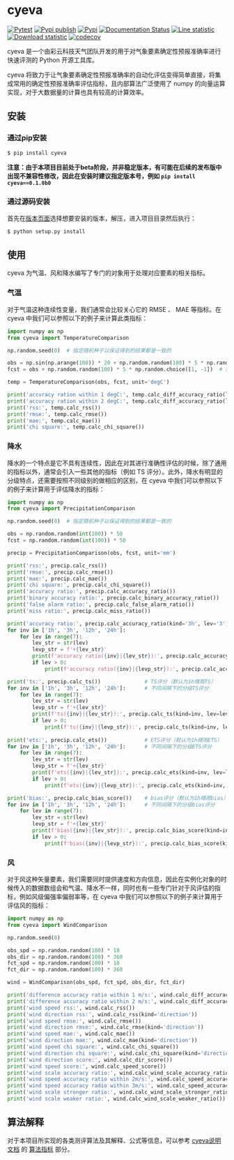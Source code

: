 # cyeva

[![Pytest](https://github.com/caiyunapp/cyeva/actions/workflows/pytest.yml/badge.svg)](https://github.com/caiyunapp/cyeva/actions/workflows/pytest.yml)
[![Pypi publish](https://github.com/caiyunapp/cyeva/actions/workflows/pypi-publish.yml/badge.svg)](https://github.com/caiyunapp/cyeva/actions/workflows/pypi-publish.yml)
[![Pypi](https://badge.fury.io/py/cyeva.svg)](https://badge.fury.io/py/cyeva)
[![Documentation Status](https://readthedocs.org/projects/cyeva/badge/?version=latest)](https://cyeva.readthedocs.io/zh_CN/latest/?badge=latest)
[![Line statistic](https://tokei.rs/b1/github/caiyunapp/cyeva?category=lines)](https://github.com/caiyunapp/cyeva)
[![Download statistic](https://pepy.tech/badge/cyeva)](https://pepy.tech/project/cyeva)
[![codecov](https://codecov.io/gh/caiyunapp/cyeva/branch/main/graph/badge.svg?token=344FXDKAYD)](https://codecov.io/gh/caiyunapp/cyeva)

cyeva 是一个由彩云科技天气团队开发的用于对气象要素确定性预报准确率进行快速评测的 Python 开源工具库。

cyeva 将致力于让气象要素确定性预报准确率的自动化评估变得简单直接，将集成常用的确定性预报准确率评估指标，且内部算法广泛使用了 numpy 的向量运算实现，对于大数据量的计算也具有较高的计算效率。

## 安装

### 通过pip安装

```bash
$ pip install cyeva
```

**注意：由于本项目目前处于beta阶段，并非稳定版本，有可能在后续的发布版中出现不兼容性修改，因此在安装时建议指定版本号，例如 `pip install cyeva==0.1.0b0`**

### 通过源码安装

首先在[版本页面](https://github.com/caiyunapp/cyeva/releases)选择想要安装的版本，解压，进入项目目录然后执行：

```bash
$ python setup.py install
```

## 使用

cyeva 为气温、风和降水编写了专门的对象用于处理对应要素的相关指标。   

### 气温

对于气温这种连续性变量，我们通常会比较关心它的 RMSE 、 MAE 等指标。在 cyeva 中我们可以参照以下的例子来计算此类指标：

```python
import numpy as np
from cyeva import TemperatureComparison

np.random.seed(0)  # 指定随机种子以保证得到的结果都是一致的

obs = np.sin(np.arange(100)) * 20 + np.random.random(100) * 5 * np.random.choice([1, -1])  # sin数组叠加随机数组模拟真实气温
fcst = obs + np.random.random(100) * 5 * np.random.choice([1, -1])  # 限制预报在观测的正负5°C以内，这样的样例出来的效果更好一些

temp = TemperatureComparison(obs, fcst, unit='degC')

print('accuracy ration within 1 degC:', temp.calc_diff_accuracy_ratio(limit=1))       # 1度准确率（偏差在1°C以内）
print('accuracy ration within 2 degC:', temp.calc_diff_accuracy_ratio(limit=2))       # 2度准确率（偏差在2°C以内）
print('rss:', temp.calc_rss())                                                        # 剩余平方和
print('rmse:', temp.calc_rmse())                                                       # 均方根误差
print('mae:', temp.calc_mae())                                                         # 平均绝对误差
print('chi square:', temp.calc_chi_square())                                           # 卡方(χ2)
```

### 降水

降水的一个特点是它不具有连续性，因此在对其进行准确性评估的时候，除了通用的指标以外，通常会引入一些其他的指标（例如 TS 评分）。此外，降水有明显的分级特点，还需要按照不同级别的做相应的区别，在 cyeva 中我们可以参照以下的例子来计算用于评估降水的指标：

```python
import numpy as np
from cyeva import PrecipitationComparison

np.random.seed(0)  # 指定随机种子以保证得到的结果都是一致的

obs = np.random.random(int(100)) * 50
fcst = np.random.random(int(100)) * 50

precip = PrecipitationComparison(obs, fcst, unit='mm')

print('rss:', precip.calc_rss())                                        # 剩余平方和
print('rmse:', precip.calc_rmse())                                      # 均方根误差
print('mae:', precip.calc_mae())                                        # 平均绝对误差
print('chi square:', precip.calc_chi_square())                          # 卡方(χ2)
print('accuracy ratio:', precip.calc_accuracy_ratio())                  # 准确率(0级)
print('binary accuracy ratio:', precip.calc_binary_accuracy_ratio())    # 准确率(二分/晴雨)
print('false alarm ratio:', precip.calc_false_alarm_ratio())            # 空报率
print('miss ratio:', precip.calc_miss_ratio())                          # 漏报率

print('accuracy ratio:', precip.calc_accuracy_ratio(kind='3h', lev='3'))         # 准确率(3小时间隔3级/大雨)
for inv in ['1h', '3h', '12h', '24h']:                                           # 不同间隔下的准确率
    for lev in range(7):
        lev_str = str(lev)
        levp_str = f'+{lev_str}'
        print(f'accuracy ratio({inv}|{lev_str}):', precip.calc_accuracy_ratio(kind=inv, lev=lev_str))
        if lev > 0:
            print(f'accuracy ratio({inv}|{levp_str}):', precip.calc_accuracy_ratio(kind=inv, lev=levp_str))

print('ts:', precip.calc_ts())              # TS评分（默认为1h晴雨TS）
for inv in ['1h', '3h', '12h', '24h']:      # 不同间隔下的分级TS评分
    for lev in range(7):
        lev_str = str(lev)
        levp_str = f'+{lev_str}'
        print(f'ts({inv}|{lev_str}):', precip.calc_ts(kind=inv, lev=lev_str))
        if lev > 0:
            print(f'ts({inv}|{levp_str}):', precip.calc_ts(kind=inv, lev=levp_str))
    
print('ets:', precip.calc_ets())            # ETS评分（默认为1h晴雨ETS）
for inv in ['1h', '3h', '12h', '24h']:      # 不同间隔下的分级ETS评分
    for lev in range(7):
        lev_str = str(lev)
        levp_str = f'+{lev_str}'
        print(f'ets({inv}|{lev_str}):', precip.calc_ets(kind=inv, lev=lev_str))
        if lev > 0:
            print(f'ets({inv}|{levp_str}):', precip.calc_ets(kind=inv, lev=levp_str))

print('bias:', precip.calc_bias_score())    # bias评分（默认为1h晴雨bias）
for inv in ['1h', '3h', '12h', '24h']:      # 不同间隔下的分级bias评分
    for lev in range(7):
        lev_str = str(lev)
        levp_str = f'+{lev_str}'
        print(f'bias({inv}|{lev_str}):', precip.calc_bias_score(kind=inv, lev=lev_str))
        if lev > 0:
            print(f'bias({inv}|{levp_str}):', precip.calc_bias_score(kind=inv, lev=levp_str))
```


### 风

对于风这种矢量要素，我们需要同时提供速度和方向信息，因此在实例化对象的时候传入的数据数组会和气温、降水不一样，同时也有一些专门针对于风评估的指标，例如风级偏强率偏弱率等，在 cyeva 中我们可以参照以下的例子来计算用于评估风的指标：

```python
import numpy as np
from cyeva import WindComparison

np.random.seed(0)

obs_spd = np.random.random(100) * 10
obs_dir = np.random.random(100) * 360
fct_spd = np.random.random(100) * 10
fct_dir = np.random.random(100) * 360

wind = WindComparison(obs_spd, fct_spd, obs_dir, fct_dir)

print('difference accuracy ratio within 1 m/s:', wind.calc_diff_accuracy_ratio(limit=1))       # 1m/s准确率（风速偏差在1m/s以内）
print('difference accuracy ratio within 2 m/s:', wind.calc_diff_accuracy_ratio(limit=2))       # 2m/s准确率（风速偏差在2m/s以内）
print('wind speed rss:', wind.calc_rss())                                                      # 剩余平方和（默认风速）
print('wind direction rss:', wind.calc_rss(kind='direction'))                                  # 剩余平方和（指定风向）
print('wind speed rmse:', wind.calc_rmse())                                                    # 均方根误差（默认风速）
print('wind direction rmse:', wind.calc_rmse(kind='direction'))                                # 均方根误差（指定风向）
print('wind speed mae:', wind.calc_mae())                                                      # 平均绝对误差（默认风速）
print('wind direction mae:', wind.calc_mae(kind='direction'))                                  # 平均绝对误差（指定风向）
print('wind speed chi square:', wind.calc_chi_square())                                        # 卡方(χ2)
print('wind direction chi square:', wind.calc_chi_square(kind='direction'))                    # 卡方(χ2)（指定风向）
print('wind direction score:', wind.calc_dir_score())                                          # 风向评分
print('wind speed score:', wind.calc_speed_score())                                            # 风速评分
print('wind scale accuracy ratio:', wind.calc_wind_scale_accuracy_ratio())                     # 风级准确率
print('wind speed accuracy ratio within 2m/s:', wind.calc_speed_accuracy_ratio())              # 风速准确率(默认2m/s偏差以内)
print('wind speed accuracy radio within 3m/s:', wind.calc_speed_accuracy_ratio(limit=3))       # 风速准确率(指定3m/s偏差以内)
print('wind scale stronger ratio:', wind.calc_wind_scale_stronger_ratio())                     # 风级偏强率
print('wind scale weaker ratio:', wind.calc_wind_scale_weaker_ratio())                         # 风级偏弱率
```

## 算法解释

对于本项目所实现的各类测评算法及其解释、公式等信息，可以参考 [cyeva说明文档](https://cyeva.readthedocs.io/zh_CN/latest/index.html) 的 [算法指标](https://cyeva.readthedocs.io/zh_CN/latest/content/indicator.html) 部分。